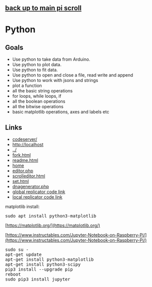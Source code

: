## [back up to main pi scroll](../)

# Python

## Goals

 - Use python to take data from Arduino.
 - Use python to plot data.
 - Use python to fit data.
 - Use python to open and close a file, read write and append
 - Use python to work with jsons and strings
 - plot a function 
 - all the basic string operations
 - for loops, while loops, if
 - all the boolean operations
 - all the bitwise operations
 - basic matplotlib operations, axes and labels etc


## Links

 - [codeserver/](codeserver/)
 - [http://localhost](http://localhost)
 - [../](../)
 - [fork.html](fork.html)
 - [readme.html](readme.html)
 - [home](index.html)
 - [editor.php](editor.php)
 - [scrolleditor.html](scrolleditor.html)
 - [set.html](set.html)
 - [dnagenerator.php](dnagenerator.php)
 - [global replicator code link](https://raw.githubusercontent.com/LafeLabs/bioweb/main/php/replicator.txt)
 - [local replicator code link](php/replicator.txt)


matplotlib install:

<pre>
sudo apt install python3-matplotlib
</pre>

[https://matplotlib.org/](https://matplotlib.org/)

[https://www.instructables.com/Jupyter-Notebook-on-Raspberry-Pi/](https://www.instructables.com/Jupyter-Notebook-on-Raspberry-Pi/)

<pre>
sudo su -
apt-get update
apt-get install python3-matplotlib
apt-get install python3-scipy
pip3 install --upgrade pip
reboot
sudo pip3 install jupyter


</pre>



